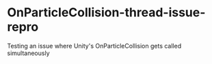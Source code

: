 # OnParticleCollision-thread-issue-repro
Testing an issue where Unity's OnParticleCollision gets called simultaneously
